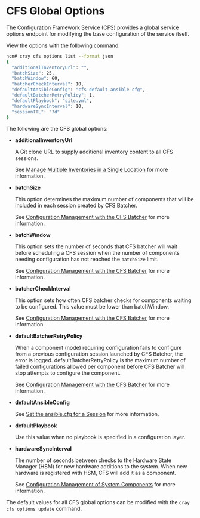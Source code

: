 # CFS Global Options

The Configuration Framework Service \(CFS\) provides a global service options endpoint for modifying the base configuration of the service itself.

View the options with the following command:

```bash
ncn# cray cfs options list --format json
{
  "additionalInventoryUrl": "",
  "batchSize": 25,
  "batchWindow": 60,
  "batcherCheckInterval": 10,
  "defaultAnsibleConfig": "cfs-default-ansible-cfg",
  "defaultBatcherRetryPolicy": 1,
  "defaultPlaybook": "site.yml",
  "hardwareSyncInterval": 10,
  "sessionTTL": "7d"
}
```

The following are the CFS global options:

-   **additionalInventoryUrl**

    A Git clone URL to supply additional inventory content to all CFS sessions.

    See [Manage Multiple Inventories in a Single Location](Manage_Multiple_Inventories_in_a_Single_Location.md) for more information.

-   **batchSize**

    This option determines the maximum number of components that will be included in each session created by CFS Batcher.

    See [Configuration Management with the CFS Batcher](Configuration_Management_with_the_CFS_Batcher.md) for more information.

-   **batchWindow**

    This option sets the number of seconds that CFS batcher will wait before scheduling a CFS session when the number of components needing configuration has not reached the `batchSize` limit.

    See [Configuration Management with the CFS Batcher](Configuration_Management_with_the_CFS_Batcher.md) for more information.

-   **batcherCheckInterval**

    This option sets how often CFS batcher checks for components waiting to be configured. This value must be lower than batchWindow.

    See [Configuration Management with the CFS Batcher](Configuration_Management_with_the_CFS_Batcher.md) for more information.

-   **defaultBatcherRetryPolicy**

    When a component \(node\) requiring configuration fails to configure from a previous configuration session launched by CFS Batcher, the error is logged. defaultBatcherRetryPolicy is the maximum number of failed configurations allowed per component before CFS Batcher will stop attempts to configure the component.

    See [Configuration Management with the CFS Batcher](Configuration_Management_with_the_CFS_Batcher.md) for more information.

-   **defaultAnsibleConfig**

    See [Set the ansible.cfg for a Session](Set_the_ansible-cfg_for_a_Session.md) for more information.

-   **defaultPlaybook**

    Use this value when no playbook is specified in a configuration layer.

-   **hardwareSyncInterval**

    The number of seconds between checks to the Hardware State Manager \(HSM\) for new hardware additions to the system. When new hardware is registered with HSM, CFS will add it as a component.

    See [Configuration Management of System Components](Configuration_Management_of_System_Components.md) for more information.


The default values for all CFS global options can be modified with the `cray cfs options update` command.

